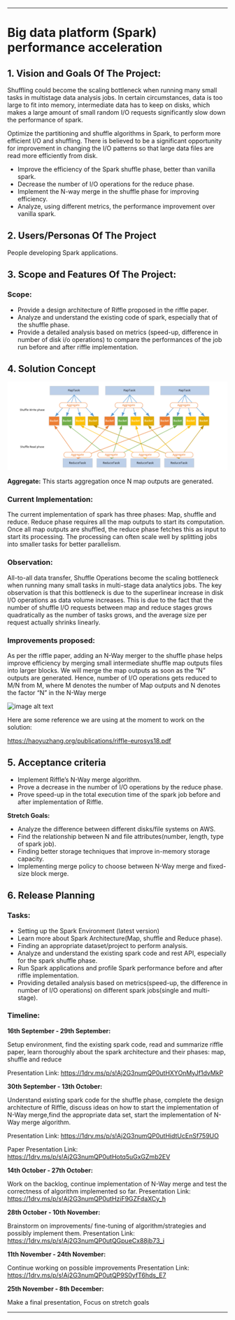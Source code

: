 ** **
# Big data platform (Spark) performance acceleration

## 1. Vision and Goals Of The Project: 

Shuffling could become the scaling bottleneck when running many small tasks in multistage data analysis jobs. In certain circumstances, data is too large to fit into memory, intermediate data has to keep on disks, which makes a large amount of small random I/O requests significantly slow down the performance of spark.


Optimize the partitioning and shuffle algorithms in Spark, to perform more efficient I/O and shuffling. There is believed to be a significant opportunity for improvement in changing the I/O patterns so that large data files are read more efficiently from disk.

* Improve the efficiency of the Spark shuffle phase, better than vanilla spark.
* Decrease the number of I/O operations for the reduce phase.
* Implement the N-way merge in the shuffle phase for improving efficiency.
* Analyze, using different metrics, the performance improvement over vanilla spark.

## 2. Users/Personas Of The Project
People developing Spark applications.

## 3. Scope and Features Of The Project:
### Scope:
* Provide a design architecture of Riffle proposed in the riffle paper.
* Analyze and understand the existing code of spark, especially that of the shuffle phase.
* Provide a detailed analysis based on metrics (speed-up, difference in number of disk i/o operations) to compare the performances of the job run before and after riffle implementation.


## 4. Solution Concept

![image alt text](sparkArch.png)

**Aggregate:** This starts aggregation once N map outputs are generated.

### Current Implementation: ###
The current implementation of spark has three phases: Map, shuffle and reduce. Reduce phase requires all the map outputs to start its computation. Once all map outputs are shuffled, the reduce phase fetches this as input to start its processing. The processing can often scale well by splitting jobs into smaller tasks for better parallelism.

### Observation: ###
 All-to-all data transfer, Shuffle Operations become the scaling bottleneck when running many small tasks in multi-stage data analytics jobs. The key observation is that this bottleneck is due to the superlinear increase in disk I/O operations as data volume increases. This is due to the fact that the number of shuffle I/O requests between map and reduce stages grows quadratically as the number of tasks grows, and the average size per request actually shrinks linearly.

### Improvements proposed: ###
As per the riffle paper, adding an N-Way merger to the shuffle phase helps improve efficiency by merging small intermediate  shuffle map outputs files into larger blocks. We will merge the map outputs as soon as the “N” outputs are generated. Hence, number of I/O operations gets reduced to M/N from M, where M denotes the number of Map outputs and N denotes the factor “N” in the N-Way merge

![image alt text](riffle.jpeg)

 Here are some reference we are using at the moment to work on the solution:
 
https://haoyuzhang.org/publications/riffle-eurosys18.pdf


## 5. Acceptance criteria

* Implement Riffle’s N-Way merge algorithm.
* Prove a decrease in the number of I/O operations by the reduce phase.
* Prove speed-up in the total execution time of the spark job before and after implementation of Riffle.

**Stretch Goals:**

* Analyze the difference between different disks/file systems on AWS.
* Find the relationship between N and file attributes(number, length, type of spark job).
* Finding better storage techniques that improve in-memory storage capacity.
* Implementing merge policy to choose between N-Way merge and fixed-size block merge.

## 6. Release Planning
### Tasks: ###

* Setting up the Spark Environment (latest version)
* Learn more about Spark Architecture(Map, shuffle and Reduce phase).
* Finding an appropriate dataset/project to perform analysis.
* Analyze and understand the existing spark code and rest API, especially for the spark shuffle phase.
* Run Spark applications and profile Spark performance before and after riffle implementation.
* Providing detailed analysis based on metrics(speed-up, the difference in number of I/O operations) on different spark jobs(single and multi-stage).

### Timeline: ###

**16th September - 29th September:** 

Setup environment, find the existing spark code, read and summarize riffle paper, learn thoroughly about the spark architecture and their phases: map, shuffle and reduce

Presentation Link: https://1drv.ms/p/s!Aj2G3numQP0utHXYOnMyJf1dvMkP

**30th September - 13th October:**

Understand existing spark code for the shuffle phase, complete the design architecture of Riffle, discuss ideas on how to start the implementation of N-Way merge,find the appropriate data set, start the implementation of N-Way merge algorithm.

Presentation Link: https://1drv.ms/p/s!Aj2G3numQP0utHidtUcEnSf759UO 

Paper Presentation Link: https://1drv.ms/p/s!Aj2G3numQP0utHotq5uGxGZmb2EV

**14th October - 27th October:**

Work on the backlog, continue implementation of N-Way merge and test the correctness of algorithm implemented so far.
Presentation Link: https://1drv.ms/p/s!Aj2G3numQP0utHziF9GZFdaXCy_h

**28th October - 10th November:**

Brainstorm on improvements/ fine-tuning of algorithm/strategies and possibly implement them.
Presentation Link: https://1drv.ms/p/s!Aj2G3numQP0utQGpueCx88jb73_i

**11th November - 24th November:**

Continue working on possible improvements
Presentation Link: https://1drv.ms/p/s!Aj2G3numQP0utQP9S0yfT6hds_E7

**25th November - 8th December:**

Make a final presentation, Focus on stretch goals

** **
